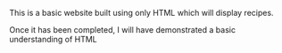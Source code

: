 This is a basic website built using only HTML which will display recipes.

Once it has been completed, I will have demonstrated a basic understanding of HTML